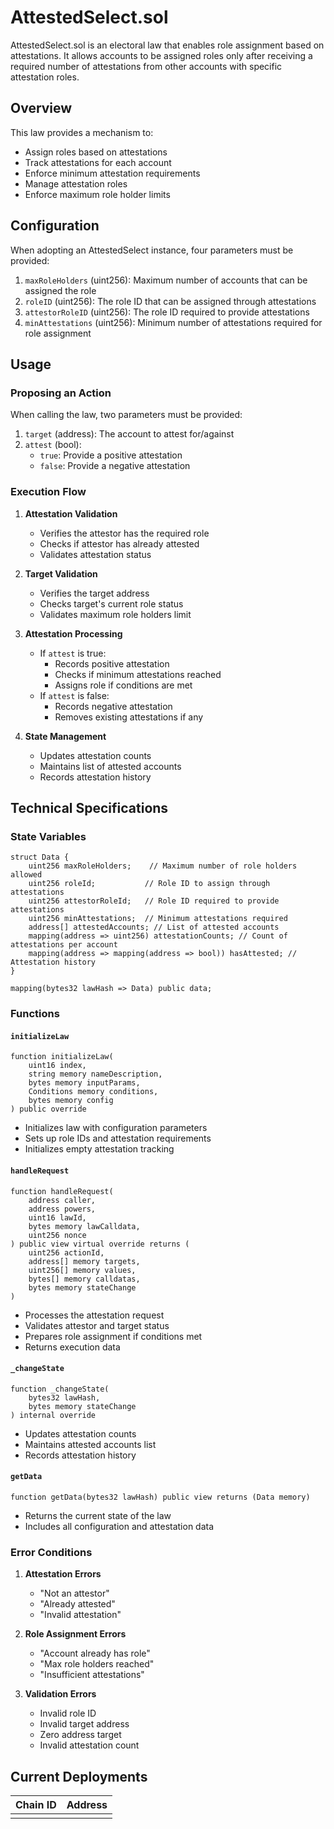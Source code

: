 # AttestedSelect.sol

AttestedSelect.sol is an electoral law that enables role assignment based on attestations. It allows accounts to be assigned roles only after receiving a required number of attestations from other accounts with specific attestation roles.

## Overview

This law provides a mechanism to:
- Assign roles based on attestations
- Track attestations for each account
- Enforce minimum attestation requirements
- Manage attestation roles
- Enforce maximum role holder limits

## Configuration

When adopting an AttestedSelect instance, four parameters must be provided:

1. `maxRoleHolders` (uint256): Maximum number of accounts that can be assigned the role
2. `roleID` (uint256): The role ID that can be assigned through attestations
3. `attestorRoleID` (uint256): The role ID required to provide attestations
4. `minAttestations` (uint256): Minimum number of attestations required for role assignment

## Usage

### Proposing an Action

When calling the law, two parameters must be provided:

1. `target` (address): The account to attest for/against
2. `attest` (bool): 
   - `true`: Provide a positive attestation
   - `false`: Provide a negative attestation

### Execution Flow

1. **Attestation Validation**
   - Verifies the attestor has the required role
   - Checks if attestor has already attested
   - Validates attestation status

2. **Target Validation**
   - Verifies the target address
   - Checks target's current role status
   - Validates maximum role holders limit

3. **Attestation Processing**
   - If `attest` is true:
     - Records positive attestation
     - Checks if minimum attestations reached
     - Assigns role if conditions are met
   - If `attest` is false:
     - Records negative attestation
     - Removes existing attestations if any

4. **State Management**
   - Updates attestation counts
   - Maintains list of attested accounts
   - Records attestation history

## Technical Specifications

### State Variables

```solidity
struct Data {
    uint256 maxRoleHolders;    // Maximum number of role holders allowed
    uint256 roleId;           // Role ID to assign through attestations
    uint256 attestorRoleId;   // Role ID required to provide attestations
    uint256 minAttestations;  // Minimum attestations required
    address[] attestedAccounts; // List of attested accounts
    mapping(address => uint256) attestationCounts; // Count of attestations per account
    mapping(address => mapping(address => bool)) hasAttested; // Attestation history
}

mapping(bytes32 lawHash => Data) public data;
```

### Functions

#### `initializeLaw`
```solidity
function initializeLaw(
    uint16 index,
    string memory nameDescription,
    bytes memory inputParams,
    Conditions memory conditions,
    bytes memory config
) public override
```
- Initializes law with configuration parameters
- Sets up role IDs and attestation requirements
- Initializes empty attestation tracking

#### `handleRequest`
```solidity
function handleRequest(
    address caller,
    address powers,
    uint16 lawId,
    bytes memory lawCalldata,
    uint256 nonce
) public view virtual override returns (
    uint256 actionId,
    address[] memory targets,
    uint256[] memory values,
    bytes[] memory calldatas,
    bytes memory stateChange
)
```
- Processes the attestation request
- Validates attestor and target status
- Prepares role assignment if conditions met
- Returns execution data

#### `_changeState`
```solidity
function _changeState(
    bytes32 lawHash,
    bytes memory stateChange
) internal override
```
- Updates attestation counts
- Maintains attested accounts list
- Records attestation history

#### `getData`
```solidity
function getData(bytes32 lawHash) public view returns (Data memory)
```
- Returns the current state of the law
- Includes all configuration and attestation data

### Error Conditions

1. **Attestation Errors**
   - "Not an attestor"
   - "Already attested"
   - "Invalid attestation"

2. **Role Assignment Errors**
   - "Account already has role"
   - "Max role holders reached"
   - "Insufficient attestations"

3. **Validation Errors**
   - Invalid role ID
   - Invalid target address
   - Zero address target
   - Invalid attestation count

## Current Deployments

| Chain ID | Address  |
| -------  | -------- | 
|          |          | 

